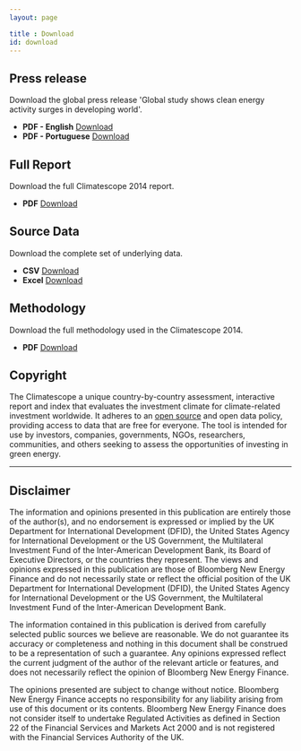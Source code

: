 ```yaml
---
layout: page

title : Download
id: download
---
```

<div class="well well-l download download-pdf">
  <h2>Press release</h2>
  <p>Download the global press release 'Global study shows clean energy activity surges in developing world'.</p>
  <ul class="download-list">
    <li>
      <strong class="term">PDF - English</strong>
      <a href="http://global-climatescope.org/en/download/docs/climatescope-2014-pressrelease.pdf" title="Download Climatescope press release (English)" class="bttn bttn-success download data-download">Download</a>
    </li>
    <li>
      <strong class="term">PDF - Portuguese</strong>
      <a href="http://global-climatescope.org/pt/download/docs/climatescope-2014-pressrelease.pdf" title="Download Climatescope press release (Portuguese)" class="bttn bttn-success download data-download">Download</a>
    </li>
  </ul>
</div>

<div class="well well-l download download-pdf">
	<h2>Full Report</h2>
	<p>Download the full Climatescope 2014 report.</p>
  <ul class="download-list">
    <li>
      <strong class="term">PDF</strong>
      <a href="http://global-climatescope.org/en/download/report/climatescope-2014-report-en.pdf" title="Download full report in PDF" class="bttn bttn-success download data-download">Download</a>
    </li>
  </ul>
</div>

<div class="well well-l download download-data">
  <h2>Source Data</h2>
  <p>Download the complete set of underlying data.</p>
  <ul class="download-list">
    <li>
      <strong class="term">CSV</strong>
      <a href="http://global-climatescope.org/en/download/data/climatescope-full.csv" title="Download Climatescope data in CSV format" class="bttn bttn-success download data-download">Download</a>
    </li>
    <li>
      <strong class="term">Excel</strong>
      <a href="http://global-climatescope.org/en/download/model/climatescope-2014.xlsm" title="Download Climatescope model in Excel format" class="bttn bttn-success download data-download">Download</a>
    </li>
  </ul>
</div>

<div class="well well-l download download-pdf">
  <h2>Methodology</h2>
  <p>Download the full methodology used in the Climatescope 2014.</p>
  <ul class="download-list">
    <li>
      <strong class="term">PDF</strong>
      <a href="http://global-climatescope.org/en/download/CS2014-methodology.pdf" title="Download methodology in PDF" class="bttn bttn-success download data-download">Download</a>
    </li>
  </ul>
</div>

## Copyright
The Climatescope a unique country-by-country assessment, interactive report and index that evaluates the investment climate for climate-related investment worldwide. It adheres to an [open source](http://choosealicense.com/licenses/gpl-3.0/) and open data policy, providing access to data that are free for everyone. The tool is intended for use by investors, companies, governments, NGOs, researchers, communities, and others seeking to assess the opportunities of investing in green energy.

***

## Disclaimer
The information and opinions presented in this publication are entirely those of the author(s), and no endorsement is expressed or implied by the UK Department for International Development (DFID), the United States Agency for International Development or the US Government, the Multilateral Investment Fund of the Inter-American Development Bank, its Board of Executive Directors, or the countries they represent. The views and opinions expressed in this publication are those of Bloomberg New Energy Finance and do not necessarily state or reflect the official position of the UK Department for International Development (DFID), the United States Agency for International Development or the US Government, the Multilateral Investment Fund of the Inter-American Development Bank.

The information contained in this publication is derived from carefully selected public sources we believe are reasonable. We do not guarantee its accuracy or completeness and nothing in this document shall be construed to be a representation of such a guarantee. Any opinions expressed reflect the current judgment of the author of the relevant article or features, and does not necessarily reflect the opinion of Bloomberg New Energy Finance.

The opinions presented are subject to change without notice. Bloomberg New Energy Finance accepts no responsibility for any liability arising from use of this document or its contents. Bloomberg New Energy Finance does not consider itself to undertake Regulated Activities as defined in Section 22 of the Financial Services and Markets Act 2000 and is not registered with the Financial Services Authority of the UK.
